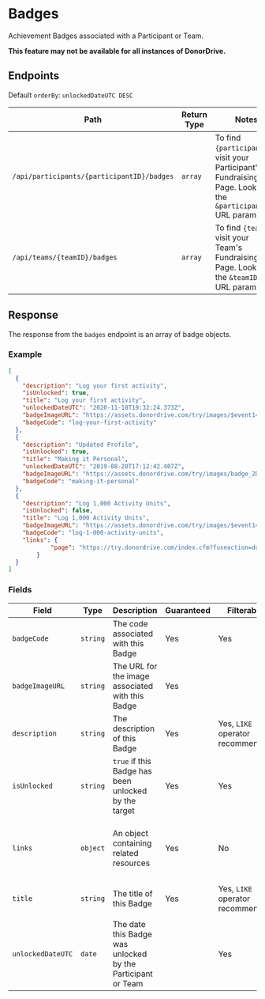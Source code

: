 # Badges

Achievement Badges associated with a Participant or Team.

**This feature may not be available for all instances of DonorDrive.**

## Endpoints

Default `orderBy`: `unlockedDateUTC DESC`

|Path|Return Type|Notes|
|---|---|---|
|`/api/participants/{participantID}/badges`|`array`|To find `{participantID}`, visit your Participant's Fundraising Page. Look for the `&participantID=` URL parameter.|
|`/api/teams/{teamID}/badges`|`array`|To find `{teamID}`, visit your Team's Fundraising Page. Look for the `&teamID=` URL parameter.|

## Response

The response from the `badges` endpoint is an array of badge objects.

### Example

```json
[
  {
    "description": "Log your first activity",
    "isUnlocked": true,
    "title": "Log your first activity",
    "unlockedDateUTC": "2020-11-18T19:32:24.373Z",
    "badgeImageURL": "https://assets.donordrive.com/try/images/$event1444$/badge_41FE3AEF_EFF5_F3B7_2E7C92C797E8D019.png",
    "badgeCode": "log-your-first-activity"
  },
  {
    "description": "Updated Profile",
    "isUnlocked": true,
    "title": "Making it Personal",
    "unlockedDateUTC": "2019-08-20T17:12:42.407Z",
    "badgeImageURL": "https://assets.donordrive.com/try/images/badge_2D23D09D_00D7_9BEA_FBA21459ADCB5AD4.png",
    "badgeCode": "making-it-personal"
  },
  {
    "description": "Log 1,000 Activity Units",
    "isUnlocked": false,
    "title": "Log 1,000 Activity Units",
    "badgeImageURL": "https://assets.donordrive.com/try/images/$event1444$/badge_420B949E_A0B7_558B_57164EF78EF9992E.png",
    "badgeCode": "log-1-000-activity-units",
	"links": {
            "page": "https://try.donordrive.com/index.cfm?fuseaction=donorDrive.participant&participantID=130662"
        }
  }
]
```

### Fields

|Field|Type|Description|Guaranteed|Filterable|Notes|
|---|---|---|---|---|---|
|`badgeCode`|`string`|The code associated with this Badge|Yes|Yes||
|`badgeImageURL`|`string`|The URL for the image associated with this Badge|Yes|||
|`description`|`string`|The description of this Badge|Yes|Yes, `LIKE` operator recommended|Honors `Accept-Language` header|
|`isUnlocked`|`string`|`true` if this Badge has been unlocked by the target|Yes|Yes|Added: 1.3|
|`links`|`object`|An object containing related resources|Yes|No|`page`: The URL for the Participant's or Team's Fundraising Page|
|`title`|`string`|The title of this Badge|Yes|Yes, `LIKE` operator recommended|Honors `Accept-Language` header|
|`unlockedDateUTC`|`date`|The date this Badge was unlocked by the Participant or Team||Yes|ISO-8601 format|Changed: 1.3<br />This field is present if the Badge `isUnlocked`|